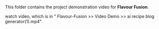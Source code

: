 This folder contains the project demonstration video for **Flavour Fusion**. 

watch video, which is in " Flavour-Fusion >> Video Demo >> ai recipe blog generator(1).mp4"
